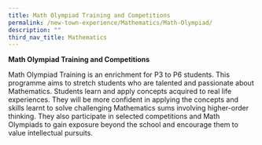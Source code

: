 ```yaml
---
title: Math Olympiad Training and Competitions
permalink: /new-town-experience/Mathematics/Math-Olympiad/
description: ""
third_nav_title: Mathematics
---
```

**Math Olympiad Training and Competitions**

Math Olympiad Training is an enrichment for P3 to P6 students. This programme aims to stretch students who are talented and passionate about Mathematics. Students learn and apply concepts acquired to real life experiences. They will be more confident in applying the concepts and skills learnt to solve challenging Mathematics sums involving higher-order thinking. They also participate in selected competitions and Math Olympiads to gain exposure beyond the school and encourage them to value intellectual pursuits.